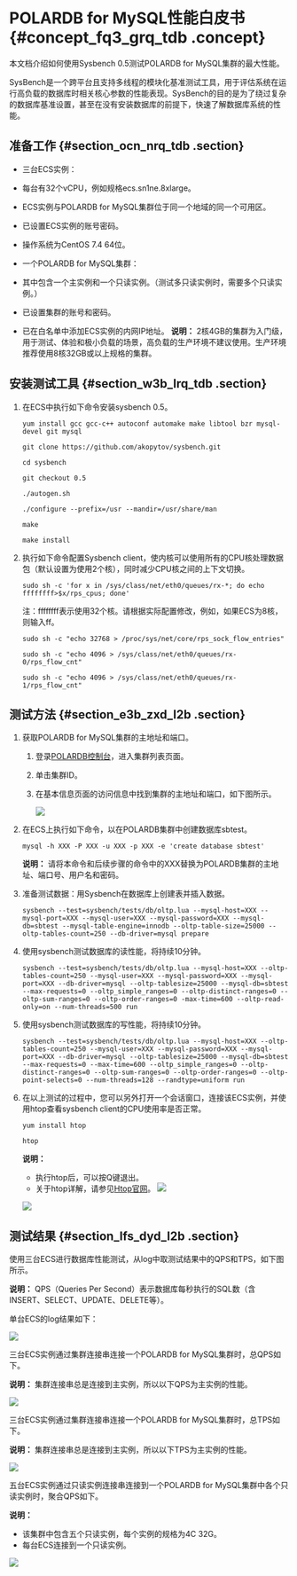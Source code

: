 # POLARDB for MySQL性能白皮书 {#concept_fq3_grq_tdb .concept}

本文档介绍如何使用Sysbench 0.5测试POLARDB for MySQL集群的最大性能。

SysBench是一个跨平台且支持多线程的模块化基准测试工具，用于评估系统在运行高负载的数据库时相关核心参数的性能表现。SysBench的目的是为了绕过复杂的数据库基准设置，甚至在没有安装数据库的前提下，快速了解数据库系统的性能。

## 准备工作 {#section_ocn_nrq_tdb .section}

-   三台ECS实例：

-   每台有32个vCPU，例如规格ecs.sn1ne.8xlarge。
-   ECS实例与POLARDB for MySQL集群位于同一个地域的同一个可用区。
-   已设置ECS实例的账号密码。
-   操作系统为CentOS 7.4 64位。
-   一个POLARDB for MySQL集群：

-   其中包含一个主实例和一个只读实例。（测试多只读实例时，需要多个只读实例。）
-   已设置集群的账号和密码。
-   已在白名单中添加ECS实例的内网IP地址。
**说明：** 2核4GB的集群为入门级，用于测试、体验和极小负载的场景，高负载的生产环境不建议使用。生产环境推荐使用8核32GB或以上规格的集群。


## 安装测试工具 {#section_w3b_lrq_tdb .section}

1.  在ECS中执行如下命令安装sysbench 0.5。

    `yum install gcc gcc-c++ autoconf automake make libtool bzr mysql-devel git mysql`

    `git clone https://github.com/akopytov/sysbench.git`

    `cd sysbench`

    `git checkout 0.5`

    `./autogen.sh`

    `./configure --prefix=/usr --mandir=/usr/share/man`

    `make`

    `make install`

2.  执行如下命令配置Sysbench client，使内核可以使用所有的CPU核处理数据包（默认设置为使用2个核），同时减少CPU核之间的上下文切换。

    `sudo sh -c 'for x in /sys/class/net/eth0/queues/rx-*; do echo ffffffff>$x/rps_cpus; done'`

    注：ffffffff表示使用32个核。请根据实际配置修改，例如，如果ECS为8核，则输入ff。

    `sudo sh -c "echo 32768 > /proc/sys/net/core/rps_sock_flow_entries"`

    `sudo sh -c "echo 4096 > /sys/class/net/eth0/queues/rx-0/rps_flow_cnt"`

    `sudo sh -c "echo 4096 > /sys/class/net/eth0/queues/rx-1/rps_flow_cnt"`


## 测试方法 {#section_e3b_zxd_l2b .section}

1.  获取POLARDB for MySQL集群的主地址和端口。
    1.  登录[POLARDB控制台](https://polardb.console.aliyun.com/?spm=5176.2020520001.0.0.69864bd3ikTa1x#/instance/list?regionId=cn-beijing)，进入集群列表页面。
    2.  单击集群ID。
    3.  在基本信息页面的访问信息中找到集群的主地址和端口，如下图所示。

        ![](http://static-aliyun-doc.oss-cn-hangzhou.aliyuncs.com/assets/img/3033/156047623934898_zh-CN.png)

2.  在ECS上执行如下命令，以在POLARDB集群中创建数据库sbtest。

    `mysql -h XXX -P XXX -u XXX -p XXX -e 'create database sbtest'`

    **说明：** 请将本命令和后续步骤的命令中的XXX替换为POLARDB集群的主地址、端口号、用户名和密码。

3.  准备测试数据：用Sysbench在数据库上创建表并插入数据。

    ``` {#codeblock_002_1jc_7tx}
    sysbench --test=sysbench/tests/db/oltp.lua --mysql-host=XXX --mysql-port=XXX --mysql-user=XXX --mysql-password=XXX --mysql-db=sbtest --mysql-table-engine=innodb --oltp-table-size=25000 --oltp-tables-count=250 --db-driver=mysql prepare
    ```

4.  使用sysbench测试数据库的读性能，将持续10分钟。

    ``` {#codeblock_2lh_z42_uwc}
    sysbench --test=sysbench/tests/db/oltp.lua --mysql-host=XXX --oltp-tables-count=250 --mysql-user=XXX --mysql-password=XXX --mysql-port=XXX --db-driver=mysql --oltp-tablesize=25000 --mysql-db=sbtest --max-requests=0 --oltp_simple_ranges=0 --oltp-distinct-ranges=0 --oltp-sum-ranges=0 --oltp-order-ranges=0 -max-time=600 --oltp-read-only=on --num-threads=500 run
    ```

5.  使用sysbench测试数据库的写性能，将持续10分钟。

    ``` {#codeblock_2ol_de0_17b}
    sysbench --test=sysbench/tests/db/oltp.lua --mysql-host=XXX --oltp-tables-count=250 --mysql-user=XXX --mysql-password=XXX --mysql-port=XXX --db-driver=mysql --oltp-tablesize=25000 --mysql-db=sbtest --max-requests=0 --max-time=600 --oltp_simple_ranges=0 --oltp-distinct-ranges=0 --oltp-sum-ranges=0 --oltp-order-ranges=0 --oltp-point-selects=0 --num-threads=128 --randtype=uniform run
    ```

6.  在以上测试的过程中，您可以另外打开一个会话窗口，连接该ECS实例，并使用htop查看sysbench client的CPU使用率是否正常。

    `yum install htop`

    `htop`

    **说明：** 

    -   执行htop后，可以按Q键退出。
    -   关于htop详解，请参见[Htop官网](http://hisham.hm/htop/)。
    ![](http://static-aliyun-doc.oss-cn-hangzhou.aliyuncs.com/assets/img/3035/15604762402111_zh-CN.png)

    ![](http://static-aliyun-doc.oss-cn-hangzhou.aliyuncs.com/assets/img/3035/15604762402112_zh-CN.png)


## 测试结果 {#section_lfs_dyd_l2b .section}

使用三台ECS进行数据库性能测试，从log中取测试结果中的QPS和TPS，如下图所示。

**说明：** QPS（Queries Per Second）表示数据库每秒执行的SQL数（含INSERT、SELECT、UPDATE、DELETE等）。

单台ECS的log结果如下：

![](http://static-aliyun-doc.oss-cn-hangzhou.aliyuncs.com/assets/img/3033/156047624011337_zh-CN.png)

三台ECS实例通过集群连接串连接一个POLARDB for MySQL集群时，总QPS如下。

**说明：** 集群连接串总是连接到主实例，所以以下QPS为主实例的性能。

![](http://static-aliyun-doc.oss-cn-hangzhou.aliyuncs.com/assets/img/3033/156047624011333_zh-CN.png)

三台ECS实例通过集群连接串连接一个POLARDB for MySQL集群时，总TPS如下。

**说明：** 集群连接串总是连接到主实例，所以以下TPS为主实例的性能。

![](http://static-aliyun-doc.oss-cn-hangzhou.aliyuncs.com/assets/img/3033/156047624111334_zh-CN.png)

五台ECS实例通过只读实例连接串连接到一个POLARDB for MySQL集群中各个只读实例时，聚合QPS如下。

**说明：** 

-   该集群中包含五个只读实例，每个实例的规格为4C 32G。
-   每台ECS连接到一个只读实例。

![](http://static-aliyun-doc.oss-cn-hangzhou.aliyuncs.com/assets/img/3033/156047624111338_zh-CN.png)

